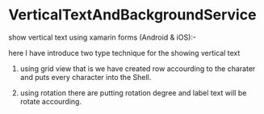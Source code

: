 # VerticalTextAndBackgroundService

show vertical text using xamarin forms (Android & iOS):-

here I have introduce two type technique for the showing vertical text 
1. using grid view that is we have created row accourding to the charater and puts every character into the Shell.

2. using rotation there are putting rotation degree and label text will be rotate accourding.


